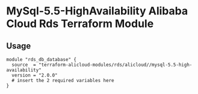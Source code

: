 # MySql-5.5-HighAvailability Alibaba Cloud Rds Terraform Module

## Usage

```hcl
module "rds_db_database" {
  source  = "terraform-alicloud-modules/rds/alicloud//mysql-5.5-high-availability"
  version = "2.0.0"
  # insert the 2 required variables here
}
```

<!-- BEGINNING OF PRE-COMMIT-TERRAFORM DOCS HOOK -->
<!-- END OF PRE-COMMIT-TERRAFORM DOCS HOOK -->
